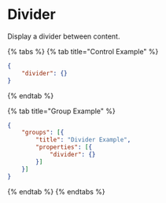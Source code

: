# Divider

Display a divider between content.

{% tabs %}
{% tab title="Control Example" %}
```json
{
    "divider": {}
}
```
{% endtab %}

{% tab title="Group Example" %}
```json
{
    "groups": [{
        "title": "Divider Example",
        "properties": [{
            "divider": {}
        }]
    }]
}
```
{% endtab %}
{% endtabs %}
